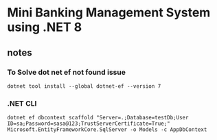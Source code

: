 # Mini Banking Management System using .NET 8

## notes

### To Solve dot net ef not found issue
``` 
dotnet tool install --global dotnet-ef --version 7
```

### .NET CLI
```
dotnet ef dbcontext scaffold "Server=.;Database=testDb;User ID=sa;Password=sasa@123;TrustServerCertificate=True;" Microsoft.EntityFrameworkCore.SqlServer -o Models -c AppDbContext
```
